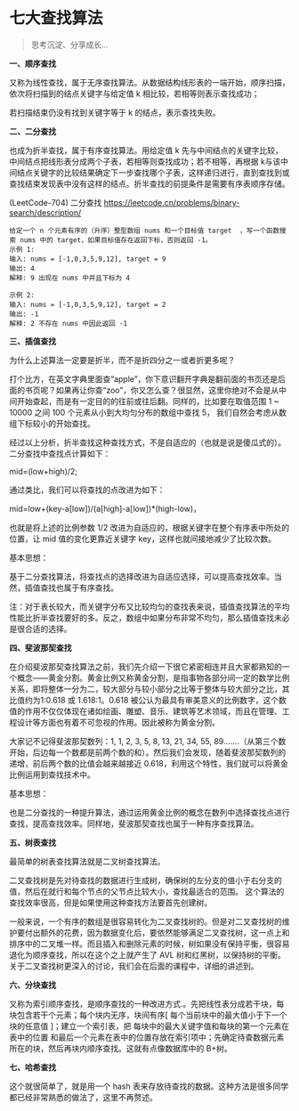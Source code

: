 # 七大查找算法

> 思考沉淀、分享成长...

**一、顺序查找**

又称为线性查找，属于无序查找算法。从数据结构线形表的一端开始，顺序扫描，依次将扫描到的结点关键字与给定值 k 相比较，若相等则表示查找成功；

若扫描结束仍没有找到关键字等于 k 的结点，表示查找失败。

**二、二分查找**

也成为折半查找，属于有序查找算法。用给定值 k 先与中间结点的关键字比较，中间结点把线形表分成两个子表，若相等则查找成功；若不相等，再根据 k与该中间结点关键字的比较结果确定下一步查找哪个子表，这样递归进行，直到查找到或查找结束发现表中没有这样的结点。折半查找的前提条件是需要有序表顺序存储。

(LeetCode-704) 二分查找 https://leetcode.cn/problems/binary-search/description/

```
给定一个 n 个元素有序的（升序）整型数组 nums 和一个目标值 target  ，写一个函数搜索 nums 中的 target，如果目标值存在返回下标，否则返回 -1。
示例 1:
输入: nums = [-1,0,3,5,9,12], target = 9
输出: 4
解释: 9 出现在 nums 中并且下标为 4

示例 2:
输入: nums = [-1,0,3,5,9,12], target = 2
输出: -1
解释: 2 不存在 nums 中因此返回 -1
```

**三、插值查找**

为什么上述算法一定要是折半，而不是折四分之一或者折更多呢？

打个比方，在英文字典里面查“apple”，你下意识翻开字典是翻前面的书页还是后面的书页呢？如果再让你查“zoo”，你又怎么查？很显然，这里你绝对不会是从中间开始查起，而是有一定目的的往前或往后翻。同样的，比如要在取值范围 1 ~ 10000 之间 100 个元素从小到大均匀分布的数组中查找 5， 我们自然会考虑从数组下标较小的开始查找。

经过以上分析，折半查找这种查找方式，不是自适应的（也就是说是傻瓜式的）。二分查找中查找点计算如下：

mid=(low+high)/2;

通过类比，我们可以将查找的点改进为如下：

mid=low+(key-a[low])/(a[high]-a[low])*(high-low)，

也就是将上述的比例参数 1/2 改进为自适应的，根据关键字在整个有序表中所处的位置，让 mid 值的变化更靠近关键字 key，这样也就间接地减少了比较次数。

基本思想：

基于二分查找算法，将查找点的选择改进为自适应选择，可以提高查找效率。当然，插值查找也属于有序查找。

注：对于表长较大，而关键字分布又比较均匀的查找表来说，插值查找算法的平均性能比折半查找要好的多。反之，数组中如果分布非常不均匀，那么插值查找未必是很合适的选择。

**四、斐波那契查找**

在介绍斐波那契查找算法之前，我们先介绍一下很它紧密相连并且大家都熟知的一个概念——黄金分割。黄金比例又称黄金分割，是指事物各部分间一定的数学比例关系，即将整体一分为二，较大部分与较小部分之比等于整体与较大部分之比，其比值约为1:0.618 或 1.618:1。0.618 被公认为最具有审美意义的比例数字，这个数值的作用不仅仅体现在诸如绘画、雕塑、音乐、建筑等艺术领域，而且在管理、工程设计等方面也有着不可忽视的作用。因此被称为黄金分割。

大家记不记得斐波那契数列：1, 1, 2, 3, 5, 8, 13, 21, 34, 55, 89.......（从第三个数开始，后边每一个数都是前两个数的和）。然后我们会发现，随着斐波那契数列的递增，前后两个数的比值会越来越接近 0.618，利用这个特性，我们就可以将黄金比例运用到查找技术中。

基本思想：

也是二分查找的一种提升算法，通过运用黄金比例的概念在数列中选择查找点进行查找，提高查找效率。同样地，斐波那契查找也属于一种有序查找算法。

**五、树表查找**

最简单的树表查找算法就是二叉树查找算法。

二叉查找树是先对待查找的数据进行生成树，确保树的左分支的值小于右分支的值，然后在就行和每个节点的父节点比较大小，查找最适合的范围。 这个算法的查找效率很高，但是如果使用这种查找方法要首先创建树。

一般来说，一个有序的数组是很容易转化为二叉查找树的。但是对二叉查找树的维护要付出额外的花费，因为数据变化后，要依然能够满足二叉查找树，这一点上和排序中的二叉堆一样。而且插入和删除元素的时候，树如果没有保持平衡，很容易退化为顺序查找，所以在这个之上就产生了 AVL 树和红黑树，以保持树的平衡。关于二叉查找树更深入的讨论，我们会在后面的课程中，详细的讲述到。

**六、分块查找**

又称为索引顺序查找，是顺序查找的一种改进方式.。先把线性表分成若干块，每块包含若干个元素；每个块内无序，块间有序[ 每个当前块中的最大值小于下一个块的任意值 ]；建立一个索引表，把 每块中的最大关键字值和每块的第一个元素在表中的位置 和最后一个元素在表中的位置存放在索引项中；先确定待查数据元素所在的块，然后再块内顺序查找。这就有点像数据库中的 B+树。

**七、哈希查找**

这个就很简单了，就是用一个 hash 表来存放待查找的数据。这种方法是很多同学都已经非常熟悉的做法了，这里不再赘述。
